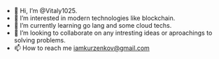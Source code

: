 - 👋 Hi, I’m @Vitaly1025.
- 👀 I’m interested in modern technologies like blockchain.
- 🌱 I’m currently learning go lang and some cloud techs.
- 💞️ I’m looking to collaborate on any intresting ideas or aproachings to solving problems.
- 📫 How to reach me iamkurzenkov@gmail.com

<!---
Vitaly1025/Vitaly1025 is a ✨ special ✨ repository because its `README.md` (this file) appears on your GitHub profile.
You can click the Preview link to take a look at your changes.
--->
